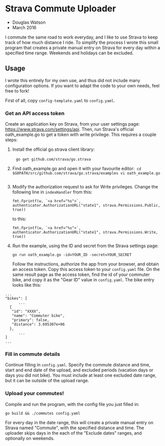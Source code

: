 # Strava Commute Uploader
- Douglas Watson
- March 2016

I commute the same road to work everyday, and I like to use Strava to keep track of how much distance I ride. To simplify the process I wrote this small program that creates a private manual entry on Strava for every day within a specified time range. Weekends and holidays can be excluded.


## Usage
I wrote this entirely for my own use, and thus did not include many configuration options. If you want to adapt the code to your own needs, feel free to fork!

First of all, copy `config-template.yaml` to `config.yaml`.

### Get an API access token

Create an application key on Strava, from your user settings page: https://www.strava.com/settings/api. Then, run Strava's official oath_example.go to get a token with write privilege. This requires a couple steps:

1. Install the official go.strava client library:

 	​ ```
	 go get github.com/strava/go.strava
	 ​```

2. Find oath_example.go and open it with your favourite editor:
  ​```
  cd $GOPATH/src/github.com/strava/go.strava/examples
  vi oath_example.go
  ​```
3. Modify the authorization request to ask for Write privileges. Change the following line in `indexHandler` from this:
   ```
   fmt.Fprintf(w, `<a href="%s">`, 	authenticator.AuthorizationURL("state1", strava.Permissions.Public, true))
   ```
   to this:
   ```
   fmt.Fprintf(w, `<a href="%s">`, authenticator.AuthorizationURL("state1", strava.Permissions.Write, true))
   ```

4. Run the example, using the ID and secret from the Strava settings page:
   ```
   go run oath_example.go -id=YOUR_ID -secret=YOUR_SECRET
   ```
   Follow the instructions, authorize the app from your browser, and obtain an access token. Copy this access token to your `config.yaml` file. On the same result page as the access token, find the id of your commuter bike, and copy it as the "Gear ID" value in `config.yaml`. The bike entry looks like this:

  ```
  ...
  "bikes": [
        ...
    {
     "id": "XXXX",
     "name": "Commuter bike",
     "primary": false,
     "distance": 3.695307e+06
    },
        ...
  ]
  ...
  ```

### Fill in commute details

Continue filling in `config.yaml`. Specify the commute distance and time, start and end date of the upload, and excluded periods (vacation days or days you did not bike). You must include at least one excluded date range, but it can be outside of the upload range.

### Upload your commutes!

Compile and run the program, with the config file you just filled in:

```
go build && ./commutes config.yaml
```

For every day in the date range, this will create a private manual entry on Strava named "Commute", with the specified distance and time. The uploader skips days in the each of the "Exclude dates" ranges, and optionally on weekends.
